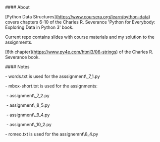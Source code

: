 \#### About



\[Python Data Structures](https://www.coursera.org/learn/python-data) covers chapters 6-10 of the Charles R. Severance 'Python for Everybody: Exploring Data in Python 3' book.



Current repo contains slides with course materials and my solution to the assignments.



\[6th chapter](https://www.py4e.com/html3/06-strings) of the Charles R. Severance book.



\#### Notes



\- words.txt is used for the asssignment\\\_7\_1.py

\- mbox-short.txt is used for the assignments:

&nbsp;- assignment\\\_7\_2.py

&nbsp;- assignment\\\_8\_5.py

&nbsp;- assignment\\\_9\_4.py

&nbsp;- assignment\\\_10\_2.py

\- romeo.txt is used for the assignemnt\\8\_4.py

